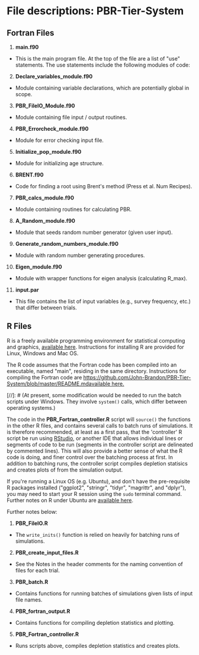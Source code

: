 File descriptions: PBR-Tier-System
===============

## Fortran Files

1. **main.f90** 
  * This is the main program file. At the top of the file are a list of "use" statements. The use statements include the following modules of code: 

2. **Declare_variables_module.f90**  
  * Module containing variable declarations, which are potentially global in scope.

3. **PBR_FileIO_Module.f90**  
  * Module containing file input / output routines.

4. **PBR_Errorcheck_module.f90**  
  * Module for error checking input file. 

5. **Initialize_pop_module.f90**  
  * Module for initializing age structure.

6. **BRENT.f90**  
  * Code for finding a root using Brent's method (Press et al. Num Recipes).

7. **PBR_calcs_module.f90**  
  * Module containing routines for calculating PBR.

8. **A_Random_module.f90**  
  * Module that seeds random number generator (given user input).

9. **Generate_random_numbers_module.f90**  
  * Module with random number generating procedures.

10. **Eigen_module.f90**  
  * Module with wrapper functions for eigen analysis (calculating R_max).

11. **input.par**  
  * This file contains the list of input variables (e.g., survey frequency, etc.) that differ between trials. 

## R Files 
R is a freely available programming environment for statistical computing and graphics, <a href="https://cran.r-project.org/" target="_blank">available here</a>. Instructions for installing R are provided for Linux, Windows and Mac OS.

The R code assumes that the Fortran code has been compiled into an executable, named "main", residing in the same directory. Instructions for compiling the Fortran code are https://github.com/John-Brandon/PBR-Tier-System/blob/master/README.md<a href="https://github.com/John-Brandon/PBR-Tier-System/blob/master/README.md" target="_blank">available here.</a>

[//]: # (At present, some modification would be needed to run the batch scripts under Windows. They involve `system()` calls, which differ between operating systems.)

The code in the **PBR_Fortran_controller.R** script will `source()` the functions in the other R files, and contains several calls to batch runs of simulations. It is therefore recommended, at least as a first pass, that the 'controller' R script be run using <a href="https://www.rstudio.com/" target="_blank">RStudio</a>, or another IDE that allows individual lines or segments of code to be run (segments in the controller script are delineated by commented lines). This will also provide a better sense of what the R code is doing, and  finer control over the batching process at first. In addition to batching runs, the controller script compiles depletion statisics and creates plots of from the simulation output.  

If you're running a Linux OS (e.g. Ubuntu), and don't have the pre-requisite R packages installed ("ggplot2", "stringr", "tidyr", "magrittr", and "dplyr"), you may need to start your R session using the `sudo` terminal command. Further notes on R under Ubuntu are <a href="https://github.com/John-Brandon/PBR-Tier-System/blob/master/PBR%20Netbeans/Readme_Ubuntu_R.md" target="_blank">available here</a>. 

Further notes below:   

1. **PBR_FileIO.R**
  * The `write_inits()` function is relied on heavily for batching runs of simulations.
  
2. **PBR_create_input_files.R**
  * See the Notes in the header comments for the naming convention of files for each trial.

3. **PBR_batch.R**
  * Contains functions for running batches of simulations given lists of input file names. 

4. **PBR_fortran_output.R**
  * Contains functions for compiling depletion statistics and plotting. 

5. **PBR_Fortran_controller.R**
  * Runs scripts above, compiles depletion statistics and creates plots.
  
